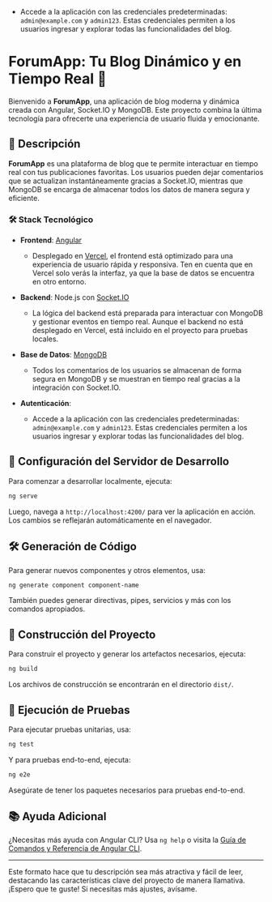   - Accede a la aplicación con las credenciales predeterminadas: `admin@example.com` y `admin123`. Estas credenciales permiten a los usuarios ingresar y explorar todas las funcionalidades del blog.

# ForumApp: Tu Blog Dinámico y en Tiempo Real 🚀

Bienvenido a **ForumApp**, una aplicación de blog moderna y dinámica creada con Angular, Socket.IO y MongoDB. Este proyecto combina la última tecnología para ofrecerte una experiencia de usuario fluida y emocionante.

## 🌟 Descripción

**ForumApp** es una plataforma de blog que te permite interactuar en tiempo real con tus publicaciones favoritas. Los usuarios pueden dejar comentarios que se actualizan instantáneamente gracias a Socket.IO, mientras que MongoDB se encarga de almacenar todos los datos de manera segura y eficiente. 

### 🛠️ Stack Tecnológico

- **Frontend**: [Angular](https://angular.io)
  - Desplegado en [Vercel](https://vercel.com), el frontend está optimizado para una experiencia de usuario rápida y responsiva. Ten en cuenta que en Vercel solo verás la interfaz, ya que la base de datos se encuentra en otro entorno.

- **Backend**: Node.js con [Socket.IO](https://socket.io)
  - La lógica del backend está preparada para interactuar con MongoDB y gestionar eventos en tiempo real. Aunque el backend no está desplegado en Vercel, está incluido en el proyecto para pruebas locales.

- **Base de Datos**: [MongoDB](https://www.mongodb.com)
  - Todos los comentarios de los usuarios se almacenan de forma segura en MongoDB y se muestran en tiempo real gracias a la integración con Socket.IO.

- **Autenticación**:
  - Accede a la aplicación con las credenciales predeterminadas: `admin@example.com` y `admin123`. Estas credenciales permiten a los usuarios ingresar y explorar todas las funcionalidades del blog.

## 🚀 Configuración del Servidor de Desarrollo

Para comenzar a desarrollar localmente, ejecuta:

```bash
ng serve
```

Luego, navega a `http://localhost:4200/` para ver la aplicación en acción. Los cambios se reflejarán automáticamente en el navegador.

## 🛠️ Generación de Código

Para generar nuevos componentes y otros elementos, usa:

```bash
ng generate component component-name
```

También puedes generar directivas, pipes, servicios y más con los comandos apropiados.

## 🔨 Construcción del Proyecto

Para construir el proyecto y generar los artefactos necesarios, ejecuta:

```bash
ng build
```

Los archivos de construcción se encontrarán en el directorio `dist/`.

## 🧪 Ejecución de Pruebas

Para ejecutar pruebas unitarias, usa:

```bash
ng test
```

Y para pruebas end-to-end, ejecuta:

```bash
ng e2e
```

Asegúrate de tener los paquetes necesarios para pruebas end-to-end.

## 📚 Ayuda Adicional

¿Necesitas más ayuda con Angular CLI? Usa `ng help` o visita la [Guía de Comandos y Referencia de Angular CLI](https://angular.dev/tools/cli).

---

Este formato hace que tu descripción sea más atractiva y fácil de leer, destacando las características clave del proyecto de manera llamativa. ¡Espero que te guste! Si necesitas más ajustes, avísame.

